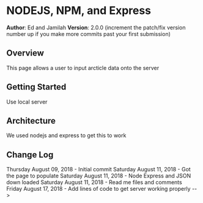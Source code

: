 # NODEJS, NPM, and Express

**Author**: Ed and Jamilah
**Version**: 2.0.0 (increment the patch/fix version number up if you make more commits past your first submission)

## Overview
This page allows a user to input arcticle data onto the server

## Getting Started
Use local server

## Architecture
We used nodejs and express to get this to work

## Change Log
Thursday August 09, 2018  -  Initial commit
Saturday August 11, 2018  -  Got the page to populate
Saturday August 11, 2018  -  Node Express and JSON down loaded
Saturday August 11, 2018  -  Read me files and comments
Friday August 17, 2018  -  Add lines of code to get server working properly
-->
```

